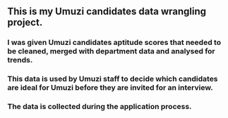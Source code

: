 ## This is my Umuzi candidates data wrangling project.

### I was given Umuzi candidates aptitude scores that needed to be cleaned, merged with department data and analysed for trends.
### This data is used by Umuzi staff to decide which candidates are ideal for Umuzi before they are invited for an interview.
### The data is collected during the application process.
